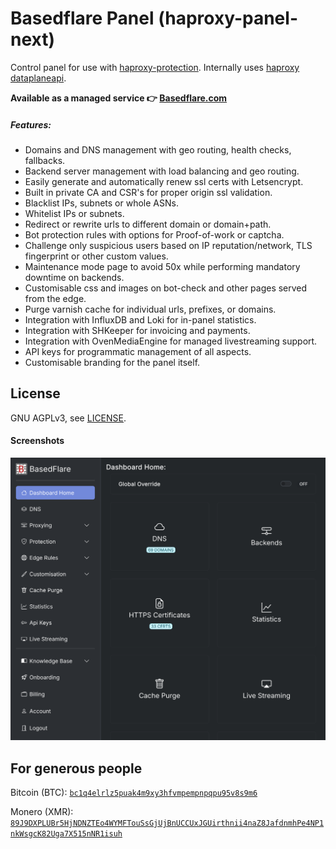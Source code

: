 # Basedflare Panel (haproxy-panel-next)

Control panel for use with [haproxy-protection](https://gitgud.io/fatchan/haproxy-protection).
Internally uses [haproxy dataplaneapi](https://gitgud.io/fatchan/dataplaneapi/).

**Available as a managed service 👉 [Basedflare.com](https://basedflare.com)**

##### Features:

- Domains and DNS management with geo routing, health checks, fallbacks.
- Backend server management with load balancing and geo routing.
- Easily generate and automatically renew ssl certs with Letsencrypt.
- Built in private CA and CSR's for proper origin ssl validation.
- Blacklist IPs, subnets or whole ASNs.
- Whitelist IPs or subnets.
- Redirect or rewrite urls to different domain or domain+path.
- Bot protection rules with options for Proof-of-work or captcha.
- Challenge only suspicious users based on IP reputation/network, TLS fingerprint or other custom values.
- Maintenance mode page to avoid 50x while performing mandatory downtime on backends.
- Customisable css and images on bot-check and other pages served from the edge.
- Purge varnish cache for individual urls, prefixes, or domains.
- Integration with InfluxDB and Loki for in-panel statistics.
- Integration with SHKeeper for invoicing and payments.
- Integration with OvenMediaEngine for managed livestreaming support.
- API keys for programmatic management of all aspects.
- Customisable branding for the panel itself.

## License

GNU AGPLv3, see [LICENSE](LICENSE).

#### Screenshots

![screenshot](img/screenshot.png 'account page')

## For generous people

Bitcoin (BTC): [`bc1q4elrlz5puak4m9xy3hfvmpempnpqpu95v8s9m6`](bitcoin:bc1q4elrlz5puak4m9xy3hfvmpempnpqpu95v8s9m6)

Monero (XMR): [`89J9DXPLUBr5HjNDNZTEo4WYMFTouSsGjUjBnUCCUxJGUirthnii4naZ8JafdnmhPe4NP1nkWsgcK82Uga7X515nNR1isuh`](monero:89J9DXPLUBr5HjNDNZTEo4WYMFTouSsGjUjBnUCCUxJGUirthnii4naZ8JafdnmhPe4NP1nkWsgcK82Uga7X515nNR1isuh)
